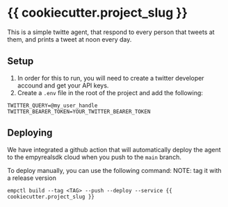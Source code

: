 # {{ cookiecutter.project_slug }}

This is a simple twitte agent, that respond to every person that tweets at them, and prints a tweet at noon every day.

## Setup

1. In order for this to run, you will need to create a twitter developer accound and get your API keys.
2. Create a `.env` file in the root of the project and add the following:

```
TWITTER_QUERY=@my_user_handle
TWITTER_BEARER_TOKEN=YOUR_TWITTER_BEARER_TOKEN
```

## Deploying

We have integrated a github action that will automatically deploy the agent to the empyrealsdk cloud when you push to the `main` branch.


To deploy manually, you can use the following command:
NOTE: tag it with a release version

```
empctl build --tag <TAG> --push --deploy --service {{ cookiecutter.project_slug }}
```
